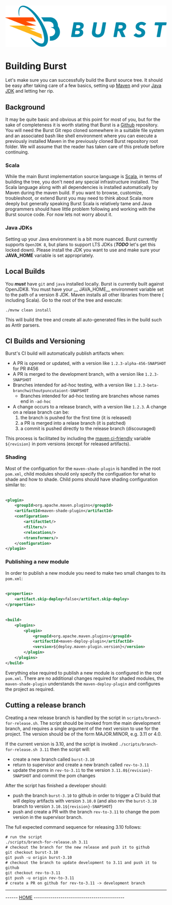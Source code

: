 ![Burst](burst_h.png "")

# Building Burst

Let's make sure you can successfully build the Burst source tree. It should be easy after taking care of a few basics,
setting up [Maven](https://maven.apache.org/) and your [Java JDK](https://www.java.com/) and letting her rip.

## Background

It may be quite basic and obvious at this point for most of you, but for the sake of completeness it is worth stating
that Burst is a [Github](https://github.com/) repository. You will need the Burst Git repo cloned somewhere in a
suitable file system and an associated bash like shell environment where you can execute a previously installed Maven in
the previously cloned Burst repository root folder. We will assume that the reader has taken care of this prelude before
continuing.

### Scala

While the main Burst implementation source language is [Scala](https://www.scala-lang.org/), in terms of building the
tree, you don't need any special infrastructure installed. The Scala language along with all dependencies is installed
automatically by Maven during the maven build. If you want to browse, customize, troubleshoot, or extend Burst you may
need to think about Scala more deeply but generally speaking Burst Scala is relatively tame and Java programmers should
have little problem following and working with the Burst source code. For now lets not worry about it.

### Java JDKs

Setting up your Java environment is a bit more nuanced. Burst currently supports `OpenJDK 8`, but plans to support LTS
JDKs (_**TODO**_ let's get this locked down). Please install the JDK you want to use and make sure your **JAVA_HOME**
variable is set appropriately.

## Local Builds

You ___must___ have `git` and `java` installed locally. Burst is currently built against OpenJDK8. You must have your __
JAVA_HOME__ environment variable set to the path of a version 8 JDK. Maven installs all other libraries from there (
including Scala). Go to the root of the tree and execute:

```shell
./mvnw clean install
```

This will build the tree and create all auto-generated files in the build such as Antlr parsers.

## CI Builds and Versioning

Burst's CI build will automatically publish artifacts when:

- A PR is opened or updated, with a version like `1.2.3-alpha-456-SNAPSHOT` for PR #456
- A PR is merged to the development branch, with a version like `1.2.3-SNAPSHOT`
- Branches intended for ad-hoc testing, with a version like `1.2.3-beta-branchwithoutpuncutaiont-SNAPSHOT`
    - Branches intended for ad-hoc testing are branches whose names end in `-ad-hoc`
- A change occurs to a release branch, with a version like `1.2.3`. A change on a relase branch can be:
    1. the branch is pushed for the first time (it is released)
    1. a PR is merged into a relase branch (it is patched)
    1. a commit is pushed directly to the release branch (discouraged)

This process is facilitated by including the [maven ci-friendly](https://maven.apache.org/maven-ci-friendly.html)
variable `${revision}` in pom versions (except for released artifacts).

### Shading

Most of the configuation for the `maven-shade-plugin` is handled in the root `pom.xml`, child modules should only
specify the configuation for what to shade and how to shade. Child poms should have shading configuration similar to:

```xml

<plugin>
    <groupId>org.apache.maven.plugins</groupId>
    <artifactId>maven-shade-plugin</artifactId>
    <configuration>
        <artifactSet/>
        <filters/>
        <relocations/>
        <transformers/>
    </configuration>
</plugin>
```

### Publishing a new module

In order to publish a new module you need to make two small changes to its `pom.xml`:

```xml

<properties>
    <artifact.skip-deploy>false</artifact.skip-deploy>
</properties>
```

```xml

<build>
    <plugins>
        <plugin>
            <groupId>org.apache.maven.plugins</groupId>
            <artifactId>maven-deploy-plugin</artifactId>
            <version>${deploy.maven-plugin.version}</version>
        </plugin>
    </plugins>
</build>
```

Everything else required to publish a new module is configured in the root `pom.xml`. There are no additional changes
required for shaded modules, the `maven-shade-plugin` understands the `maven-deploy-plugin` and configures the project
as required.

## Cutting a release branch

Creating a new release branch is handled by the script in `scripts/branch-for-release.sh`. The script should be invoked
from the main development branch, and requires a single argument of the next version to use for the project. The version
should be of the form MAJOR.MINOR, e.g. 3.11 or 4.0.

If the current version is 3.10, and the script is invoked `./scripts/branch-for-release.sh 3.11` then the script will:

- create a new branch called `burst-3.10`
- return to supervisor and create a new branch called `rev-to-3.11`
- update the poms in `rev-to-3.11` to the version `3.11.0${revision}-SNAPSHOT` and commit the pom changes

After the script has finished a developer should:

- push the branch `burst-3.10` to github in order to trigger a CI build that will deploy artifacts with
  version `3.10.0` (and also rev the `burst-3.10` branch to version `3.10.1${revision}-SNAPSHOT`)
- push and create a PR with the branch `rev-to-3.11` to change the pom version in the supervisor branch.

The full expected command sequence for releasing 3.10 follows:

```shell
# run the script
./scripts/branch-for-release.sh 3.11
# checkout the branch for the new release and push it to github
git checkout burst-3.10
git push -u origin burst-3.10
# checkout the branch to update development to 3.11 and push it to github
git checkout rev-to-3.11
git push -u origin rev-to-3.11
# create a PR on github for rev-to-3.11 -> development branch
```

---
------ [HOME](../readme.md) --------------------------------------------
